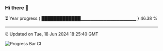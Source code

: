### Hi there 👋

⏳ Year progress { █████████████▁▁▁▁▁▁▁▁▁▁▁▁▁▁▁▁▁ } 46.38 %

---

⏰ Updated on Tue, 18 Jun 2024 18:25:40 GMT

![Progress Bar CI](https://github.com/ZhaoGui/ZhaoGui/workflows/Progress%20Bar%20CI/badge.svg)
